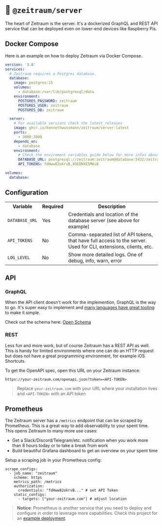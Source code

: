 # 🚢 `@zeitraum/server`

The heart of Zeitraum is the server. It's a dockerized GraphQL and REST API service that can be deployed even on lower-end devices like Raspberry Pis.

## Docker Compose

Here is an example on how to deploy Zeitraum via Docker Compose.

```YAML
version: '3.8'
services:
  # Zeitraum requires a Postgres database.
  database:
    image: postgres:15
    volumes:
      - database:/var/lib/postgresql/data
    environment:
      POSTGRES_PASSWORD: zeitraum
      POSTGRES_USER: zeitraum
      POSTGRES_DB: zeitraum

  server:
    # For available versions check the latest releases
    image: ghcr.io/kennethwussmann/zeitraum/server:latest
    ports:
      - 3000:3000
    depends_on:
      - database
    environment:
      # Check the enviroment variables guide below for more infos about available settings
      DATABASE_URL: postgresql://zeitraum:zeitraum@database:5432/zeitraum
      API_TOKENS: fdHww82okrvB,XOEDNXE5MHiB

volumes:
  database:
```

## Configuration

<table>
  <tr>
    <th>Variable</th>
    <th>Required</th>
    <th>Description</th>
  </tr>
  <tr>
    <td><code>DATABASE_URL</code></td>
    <td>Yes</td>
    <td>Credentials and location of the database server (see above for example)</td>
  </tr>
  <tr>
    <td><code>API_TOKENS</code></td>
    <td>No</td>
    <td>Comma-separated list of API tokens, that have full access to the server. Used for CLI, extensions, clients, etc.</td>
  </tr>
  <tr>
    <td><code>LOG_LEVEL</code></td>
    <td>No</td>
    <td>Show more detailed logs. One of debug, info, warn, error</td>
  </tr>
</table>

## API

### GraphQL

When the API client doesn't work for the implemention, GraphQL is the way to go. It's super easy to implement and [many languages have great tooling](https://graphql.org/code/) to make it simple.

Check out the schema here: [Open Schema](./src/api/graphql/schema.graphql)

### REST

Less fun and more work, but of course Zeitraum has a REST API as well. This is handy for limited environments where one can do an HTTP request but does not have a great programming environment, for example iOS Shortcuts.

To get the OpenAPI spec, open this URL on your Zeitraum instance:

```
https://your-zeitraum.com/openapi.json?token=<API-TOKEN>
```

> Replace `your-zeitraum.com` with your URL where your installation lives and `<API-TOKEN>` with an API token

## Prometheus

The Zeitraum server has a `/metrics` endpoint that can be scraped by Prometheus. This is a great way to add observability to your spent time. This opens Zeitraum to many more use cases:

- Get a Slack/Discord/Telegram/etc. notification when you work more than 8 hours today or to take a break from work
- Build beautiful Grafana dashboard to get an overview on your spent time

Setup a scraping job in your Prometheus config:

```YML
scrape_configs:
  - job_name: "zeitraum"
    scheme: https
    metrics_path: /metrics
    authorization:
      credentials: "fdHww82okrvB..." # set API Token
    static_configs:
      - targets: ["your-zeitraum.com"] # adjust location
```

> **Notice**: Prometheus is another service that you need to deploy and configure in order to leverage more capabilities. Check this project for an [example deployment](https://github.com/vegasbrianc/prometheus/).
